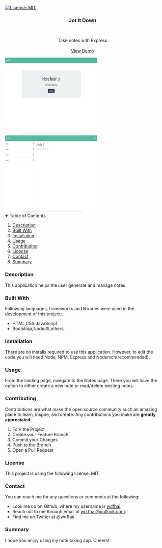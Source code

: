 [![License: MIT](https://img.shields.io/badge/License-MIT-yellow.svg)](https://opensource.org/licenses/MIT)

<div align="center">
    <h3 align="center">Jot It Down</h3>
    <br />
    <p align="center">
    Take notes with Express
    <br />
    <br />
    <a href="https://jot-it-down-by-wdfhai.herokuapp.com/">View Demo</a>
    </p>
</div>

<img src="./images/Preview.png" alt="project preview img" style="height: 250px; width: 300px;">
<br />
<img src="./images/Preview2.png" alt="project preview img" style="height: 250px; width: 300px;">

<details open="open">
    <summary>Table of Contents</summary>
    <ol>
        <li><a href="#about-the-project">Description</a></li>
        <li><a href="#built-with">Built With</a></li></li>
        <li><a href="#installation">Installation</a></li>
        <li><a href="#usage">Usage</a></li>
        <li><a href="#contributing">Contributing</a></li>
        <li><a href="#license">License</a></li>
        <li><a href="#contact">Contact</a></li>
        <li><a href="#summary">Summary</a></li>
    </ol>
</details>

### Description

This application helps the user generate and manage notes.

### Built With

Following languages, frameworks and libraries were used in the development of this project:

- HTML,CSS,JavaScript
- Bootstrap,NodeJS,others

### Installation

There are no installs required to use this application. However, to edit the code you will need Node, NPM, Express and Nodemon(recommended).

### Usage

From the landing page, navigate to the Notes page. There you will have the option to either create a new note or read/delete existing notes.

### Contributing

Contributions are what make the open source community such an amazing place to learn, inspire, and create. Any contributions you make are **greatly appreciated**.

1. Fork the Project
2. Create your Feature Branch
3. Commit your Changes
4. Push to the Branch
5. Open a Pull Request

### License

This project is using the following license: MIT

### Contact

You can reach me for any questions or comments at the following:

- Look me up on Github, where my username is <span><a href="https://github.com/wdfhai">wdfhai</a></span>.
- Reach out to me through email at wd.fhai@outlook.com.
- Find me on Twitter at @wdfhai.

### Summary

I hope you enjoy using my note taking app. Cheers!
